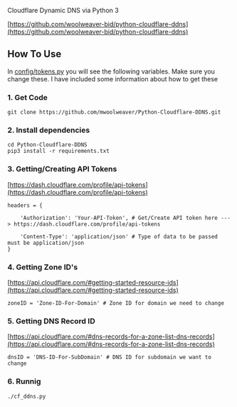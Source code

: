 Cloudflare Dynamic DNS via Python 3

[https://github.com/woolweaver-bid/python-cloudflare-ddns](https://github.com/woolweaver-bid/python-cloudflare-ddns)

## How To Use 

In [config/tokens.py](https://github.com/woolweaver-bid/python-cloudflare-ddns/blob/master/config/tokens.py) you will see the following variables. Make sure you change these. I have included some information about how to get these

### 1. Get Code
```
git clone https://github.com/mwoolweaver/Python-Cloudflare-DDNS.git
```

### 2. Install dependencies
```
cd Python-Cloudflare-DDNS
pip3 install -r requirements.txt
```

### 3. Getting/Creating API Tokens

[https://dash.cloudflare.com/profile/api-tokens](https://dash.cloudflare.com/profile/api-tokens)

```
headers = {

    'Authorization': 'Your-API-Token', # Get/Create API token here ---> https://dash.cloudflare.com/profile/api-tokens

    'Content-Type': 'application/json' # Type of data to be passed must be application/json
}
```

### 4. Getting Zone ID's 

[https://api.cloudflare.com/#getting-started-resource-ids](https://api.cloudflare.com/#getting-started-resource-ids)

```
zoneID = 'Zone-ID-For-Domain' # Zone ID for domain we need to change
```

### 5. Getting DNS Record ID 

[https://api.cloudflare.com/#dns-records-for-a-zone-list-dns-records](https://api.cloudflare.com/#dns-records-for-a-zone-list-dns-records)

```
dnsID = 'DNS-ID-For-SubDomain' # DNS ID for subdomain we want to change
```

### 6. Runnig
```
./cf_ddns.py
```
